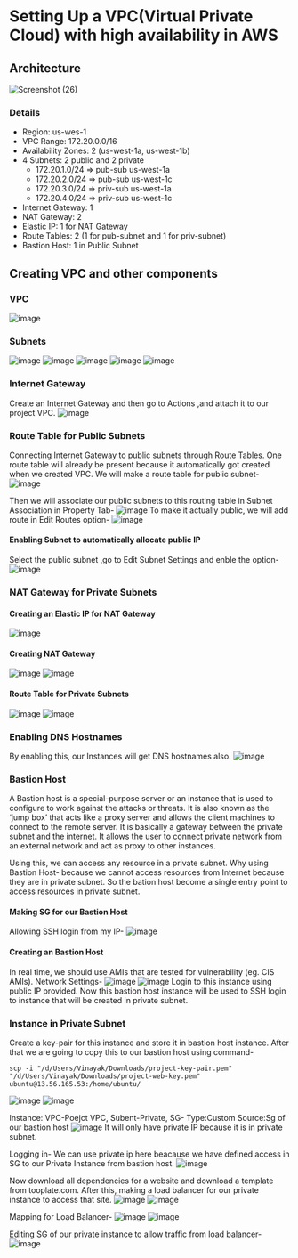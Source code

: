 # Setting Up a VPC(Virtual Private Cloud) with high availability in AWS
## Architecture
![Screenshot (26)](https://github.com/user-attachments/assets/4e81e33a-048d-4aca-920e-5a3136de3b7c)
### Details
* Region: us-wes-1
* VPC Range: 172.20.0.0/16
* Availability Zones: 2 (us-west-1a, us-west-1b)
* 4 Subnets: 2 public and 2 private
   * 172.20.1.0/24 => pub-sub us-west-1a
   * 172.20.2.0/24 => pub-sub us-west-1c
   * 172.20.3.0/24 => priv-sub us-west-1a
   * 172.20.4.0/24 => priv-sub us-west-1c
* Internet Gateway: 1
* NAT Gateway: 2
* Elastic IP: 1 for NAT Gateway
* Route Tables: 2 (1 for pub-subnet and 1 for priv-subnet)
* Bastion Host: 1 in Public Subnet

## Creating VPC and other components
### VPC
![image](https://github.com/user-attachments/assets/0e147cd4-b030-4894-b320-7f0319ae5977)

### Subnets
![image](https://github.com/user-attachments/assets/9c9b61e4-cab5-467e-a9e7-a6f1a5fbd868)
![image](https://github.com/user-attachments/assets/0b3bfa42-4e57-488b-a94e-339dde653a31)
![image](https://github.com/user-attachments/assets/3dab3c92-a3ab-49b6-bfb7-6b51e135f71d)
![image](https://github.com/user-attachments/assets/7fadbd01-93f6-4470-b5e0-0f6cee8915b3)
![image](https://github.com/user-attachments/assets/b7165f77-f34f-47fe-be97-ab25d124b3da)

### Internet Gateway 
Create an Internet Gateway and then go to Actions ,and attach it to our project VPC.
![image](https://github.com/user-attachments/assets/7afa96d4-8599-4f15-947c-b28f2524c531)

### Route Table for Public Subnets
Connecting Internet Gateway to public subnets through Route Tables. One route table will already be present because it automatically got created when we created VPC. We will make a route table for public subnet-
![image](https://github.com/user-attachments/assets/c5eb68dd-6c90-46a6-b087-667fa77f2a14)

Then we will associate our public subnets to this routing table in Subnet Association in Property Tab-
![image](https://github.com/user-attachments/assets/60670320-c863-4085-a4c1-ce20a4a3590d)
To make it actually public, we will add route in Edit Routes option-
![image](https://github.com/user-attachments/assets/5039a575-2f0c-4922-8348-0ea5e5c030a9)

#### Enabling Subnet to automatically allocate public IP
Select the public subnet ,go to Edit Subnet Settings and enble the option-
![image](https://github.com/user-attachments/assets/a5845b17-813f-4ad6-a440-4a9a56afd3ff)

### NAT Gateway for Private Subnets
#### Creating an Elastic IP for NAT Gateway
![image](https://github.com/user-attachments/assets/d1b68dca-2764-45f4-bdad-8d21833aee86)

#### Creating NAT Gateway
![image](https://github.com/user-attachments/assets/d5c68bad-cf04-4216-bfd5-a724748ff294)
![image](https://github.com/user-attachments/assets/c24290da-c2f6-43af-a7ca-10a13bb3e351)

#### Route Table for Private Subnets
![image](https://github.com/user-attachments/assets/add33274-711c-44e2-a692-235ca88add07)
![image](https://github.com/user-attachments/assets/cb24dd48-e8b4-4944-9463-0891f128294c)

### Enabling DNS Hostnames
By enabling this, our Instances will get DNS hostnames also.
![image](https://github.com/user-attachments/assets/2416be3c-e68d-4235-bab2-8ab0c5172ab2)

### Bastion Host
A Bastion host is a special-purpose server or an instance that is used to configure to work against the attacks or threats. It is also known as the ‘jump box’ that acts like a proxy server and allows the client machines to connect to the remote server. It is basically a gateway between the private subnet and the internet. It allows the user to connect private network from an external network and act as  proxy to other instances. 

Using this, we can access any resource in a private subnet. Why using Bastion Host- because we cannot access resources from Internet because they are in private subnet. So the bation host become a single entry point to access resources in private subnet.  

#### Making SG for our Bastion Host
Allowing SSH login from my IP-
![image](https://github.com/user-attachments/assets/7f871300-b0ec-4e63-9e82-57f7688d1f3f)

#### Creating an Bastion Host
In real time, we should use AMIs that are tested for vulnerability (eg. CIS AMIs). Network Settings-
![image](https://github.com/user-attachments/assets/585e9b21-a728-4038-a179-67521ae112b8)
![image](https://github.com/user-attachments/assets/d4f84cf9-9652-48ce-8f95-a43333a2990a)
Login to this instance using public IP provided. Now this bastion host instance will be used to SSH login to instance that will be created in private subnet.

### Instance in Private Subnet
Create a key-pair for this instance and store it in bastion host instance. After that we are going to copy this to our bastion host using command-
```
scp -i "/d/Users/Vinayak/Downloads/project-key-pair.pem" "/d/Users/Vinayak/Downloads/project-web-key.pem" ubuntu@13.56.165.53:/home/ubuntu/
```
![image](https://github.com/user-attachments/assets/3adbb510-2644-45d1-837a-cd11a193a2cc)
![image](https://github.com/user-attachments/assets/32133ab0-1557-47a5-9afb-eb6e5af3d7e8)

Instance: VPC-Poejct VPC, Subent-Private, SG- Type:Custom Source:Sg of our bastion host
![image](https://github.com/user-attachments/assets/219df6fe-cd9c-44fc-8f52-13c6eda662d1)
It will only have private IP because it is in private subnet.

Logging in- We can use private ip here beacause we have defined access in SG to our Private Instance from bastion host.
![image](https://github.com/user-attachments/assets/d399530d-386e-4930-8661-b06088afa685)

Now download all dependencies for a website and download a template from tooplate.com. After this, making a load balancer for our private instance to access that site.
![image](https://github.com/user-attachments/assets/c8fdbcd8-687a-489a-b5a2-efdc8e4d9460)
![image](https://github.com/user-attachments/assets/72375092-ec1c-4665-accf-3921f3e48bb8)

Mapping for Load Balancer-
![image](https://github.com/user-attachments/assets/ac73e77c-79af-48b5-ba70-1adbcebcbfac)
![image](https://github.com/user-attachments/assets/72416634-fba9-4285-a2b3-aef850341a1b)

Editing SG of our private instance to allow traffic from load balancer-
![image](https://github.com/user-attachments/assets/55e2c0bd-c602-4087-b682-08ed16c47cdc)























